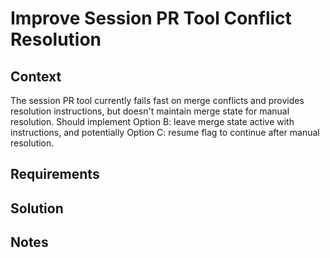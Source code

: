 # Improve Session PR Tool Conflict Resolution

## Context

The session PR tool currently fails fast on merge conflicts and provides resolution instructions, but doesn't maintain merge state for manual resolution. Should implement Option B: leave merge state active with instructions, and potentially Option C: resume flag to continue after manual resolution.

## Requirements

## Solution

## Notes

